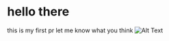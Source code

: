 
# hello there 
this is my first pr 
let me know what you think
![Alt Text](https://media.giphy.com/media/vFKqnCdLPNOKc/giphy.gif)
